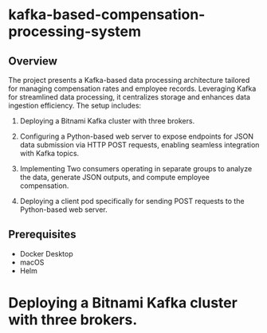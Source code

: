 # kafka-based-compensation-processing-system
## Overview 
The project presents a Kafka-based data processing architecture tailored for managing compensation rates and employee records. Leveraging Kafka for streamlined data processing, it centralizes storage and enhances data ingestion efficiency. The setup includes: 

1. Deploying a Bitnami Kafka cluster with three brokers.

2. Configuring a Python-based web server to expose endpoints for JSON data submission via HTTP POST requests, enabling seamless integration with Kafka topics.

3. Implementing Two consumers operating in separate groups to analyze the data, generate JSON outputs, and compute employee compensation.

4. Deploying a client pod specifically for sending POST requests to the Python-based web server. 


## Prerequisites 
* Docker Desktop
* macOS
* Helm 

# Deploying a Bitnami Kafka cluster with three brokers.